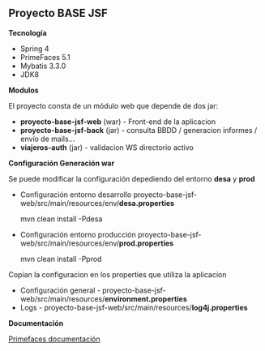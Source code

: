 ## Proyecto BASE JSF

**Tecnología**

* Spring 4
* PrimeFaces 5.1
* Mybatis 3.3.0
* JDK8

**Modulos**

El proyecto consta de un módulo web que depende de dos jar:

* **proyecto-base-jsf-web** (war) - Front-end de la aplicacion
* **proyecto-base-jsf-back** (jar) - consulta BBDD / generacion informes / envío de mails... 
* **viajeros-auth** (jar) - validacion WS directorio activo


**Configuración Generación war**

Se puede modificar la configuración depediendo del entorno **desa** y **prod** 

* Configuración entorno desarrollo proyecto-base-jsf-web/src/main/resources/env/**desa.properties**

	mvn clean install -Pdesa

* Configuración entorno producción proyecto-base-jsf-web/src/main/resources/env/**prod.properties**
	
	mvn clean install -Pprod
	
Copian la configuracion en los properties que utiliza la aplicacion

* Configuración general - proyecto-base-jsf-web/src/main/resources/**environment.properties**
* Logs - proyecto-base-jsf-web/src/main/resources/**log4j.properties**

**Documentación**

[Primefaces documentación](https://www.primefaces.org/documentation/)
